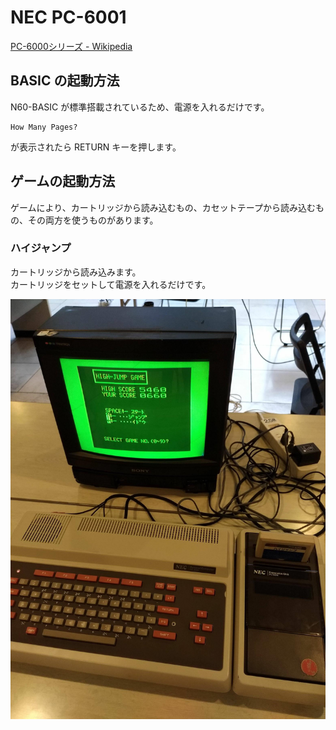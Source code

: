 # NEC PC-6001
[PC-6000シリーズ - Wikipedia](https://ja.wikipedia.org/wiki/PC-6000%E3%82%B7%E3%83%AA%E3%83%BC%E3%82%BA)

## BASIC の起動方法
N60-BASIC が標準搭載されているため、電源を入れるだけです。

```
How Many Pages?
```

が表示されたら RETURN キーを押します。

## ゲームの起動方法
ゲームにより、カートリッジから読み込むもの、カセットテープから読み込むもの、その両方を使うものがあります。

### ハイジャンプ
カートリッジから読み込みます。  
カートリッジをセットして電源を入れるだけです。

![](../images/PC-6001-HighJump.jpg)
